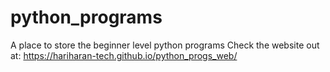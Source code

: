 # python_programs
A place to store the beginner level python programs
Check the website out at: https://hariharan-tech.github.io/python_progs_web/
